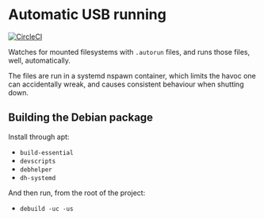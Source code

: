 Automatic USB running
=====================

[![CircleCI](https://circleci.com/gh/sourcebots/runusb.svg?style=shield&circle-token=37b85813fead1813c6daf82f8d95ccb9931408df)](https://circleci.com/gh/sourcebots/runusb)

Watches for mounted filesystems with `.autorun` files, and runs those files,
well, automatically.

The files are run in a systemd nspawn container, which limits the havoc one
can accidentally wreak, and causes consistent behaviour when shutting down.

Building the Debian package
---------------------------

Install through apt:

* `build-essential`
* `devscripts`
* `debhelper`
* `dh-systemd`

And then run, from the root of the project:

* `debuild -uc -us`
